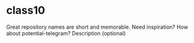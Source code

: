 # class10
Great repository names are short and memorable. Need inspiration? How about potential-telegram?  Description (optional)
